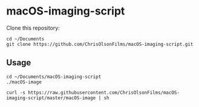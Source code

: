 # macOS-imaging-script
Clone this repository:

```
cd ~/Documents
git clone https://github.com/ChrisOlsonFilms/macOS-imaging-script.git
```

## Usage

```
cd ~/Documents/macOS-imaging-script
./macOS-image
```


`curl -s https://raw.githubusercontent.com/ChrisOlsonFilms/macOS-imaging-script/master/macOS-image | sh`
